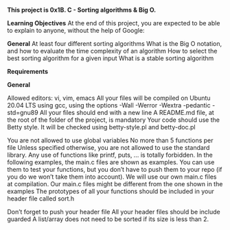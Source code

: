 **This project is 0x1B. C - Sorting algorithms & Big O.**

**Learning Objectives**
At the end of this project, you are expected to be able to explain to anyone, without the help of Google:

**General**
At least four different sorting algorithms
What is the Big O notation, and how to evaluate the time complexity of an algorithm
How to select the best sorting algorithm for a given input
What is a stable sorting algorithm

**Requirements**

**General**

Allowed editors: vi, vim, emacs
All your files will be compiled on Ubuntu 20.04 LTS using gcc, using the options -Wall -Werror -Wextra -pedantic -std=gnu89
All your files should end with a new line
A README.md file, at the root of the folder of the project, is mandatory
Your code should use the Betty style. It will be checked using betty-style.pl and betty-doc.pl

You are not allowed to use global variables
No more than 5 functions per file
Unless specified otherwise, you are not allowed to use the standard library. Any use of functions like printf, puts, … is totally forbidden.
In the following examples, the main.c files are shown as examples. You can use them to test your functions, but you don’t have to push them to your repo (if you do we won’t take them into account). We will use our own main.c files at compilation. Our main.c files might be different from the one shown in the examples
The prototypes of all your functions should be included in your header file called sort.h

Don’t forget to push your header file
All your header files should be include guarded
A list/array does not need to be sorted if its size is less than 2.
